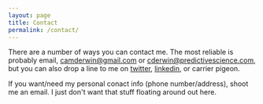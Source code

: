 ```yaml
---
layout: page
title: Contact
permalink: /contact/
---
```


There are a number of ways you can contact me.  The most reliable is probably email, [camderwin@gmail.com](mailto:camderwin@gmail.com) or [cderwin@predictivescience.com](mailto:cderwin@predictivescience.com), but you can also drop a line to me on [twitter](https://twitter.com/dirtyderzzz), [linkedin](https://linkedin.com/in/cderwin), or carrier pigeon.

If you want/need my personal conact info (phone number/address), shoot me an email.  I just don't want that stuff floating around out here.
